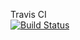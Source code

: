 Travis CI  
[![Build Status](https://travis-ci.org/KohlbacherLab/MultiLoc2.svg?branch=master)](https://travis-ci.org/KohlbacherLab/MultiLoc2)
